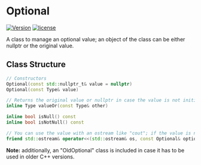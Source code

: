 # Optional

[![Version](https://img.shields.io/badge/version-1.0-blue.svg)](https://github.com/illescasDaniel/Optional/releases)
[![license](https://img.shields.io/github/license/mashape/apistatus.svg?maxAge=2592000)](https://github.com/illescasDaniel/Optional/blob/master/LICENCE)

A class to manage an optional value; an object of the class can be either nullptr or the original value.

Class Structure
----
```c++
// Constructors
Optional(const std::nullptr_t& value = nullptr)
Optional(const Type& value)

// Returns the original value or nullptr in case the value is not initialised
inline Type valueOr(const Type& other)

inline bool isNull() const
inline bool isNotNull() const

// You can use the value with an ostream like "cout"; if the value is null, it will return an empty osstream
friend std::ostream& operator<<(std::ostream& os, const Optional& optionalValue)
```
**Note:** additionally, an "OldOptional" class is included in case it has to be used in older C++ versions.
